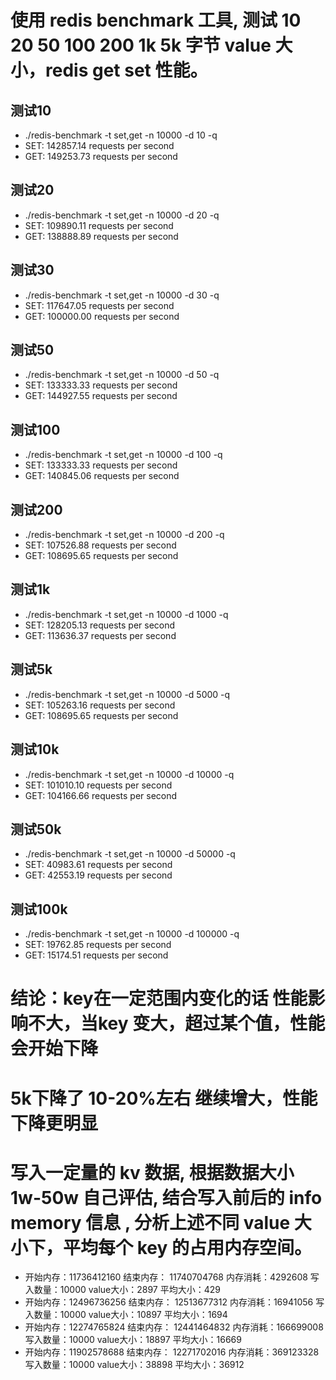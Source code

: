 # 使用 redis benchmark 工具, 测试 10 20 50 100 200 1k 5k 字节 value 大小，redis get set 性能。

## 测试10
* ./redis-benchmark  -t set,get -n 10000 -d 10 -q
* SET: 142857.14 requests per second
* GET: 149253.73 requests per second

## 测试20
*  ./redis-benchmark  -t set,get -n 10000 -d 20 -q
* SET: 109890.11 requests per second
* GET: 138888.89 requests per second


## 测试30
* ./redis-benchmark  -t set,get -n 10000 -d 30 -q
* SET: 117647.05 requests per second
* GET: 100000.00 requests per second


## 测试50
* ./redis-benchmark  -t set,get -n 10000 -d 50 -q
* SET: 133333.33 requests per second
* GET: 144927.55 requests per second

## 测试100
* ./redis-benchmark  -t set,get -n 10000 -d 100 -q
* SET: 133333.33 requests per second
* GET: 140845.06 requests per second

## 测试200
* ./redis-benchmark  -t set,get -n 10000 -d 200 -q
* SET: 107526.88 requests per second
* GET: 108695.65 requests per second


## 测试1k
* ./redis-benchmark  -t set,get -n 10000 -d 1000 -q
* SET: 128205.13 requests per second
* GET: 113636.37 requests per second


## 测试5k
* ./redis-benchmark  -t set,get -n 10000 -d 5000 -q
* SET: 105263.16 requests per second
* GET: 108695.65 requests per second

## 测试10k
* ./redis-benchmark  -t set,get -n 10000 -d 10000 -q
* SET: 101010.10 requests per second
* GET: 104166.66 requests per second

## 测试50k
* ./redis-benchmark  -t set,get -n 10000 -d 50000 -q
* SET: 40983.61 requests per second
* GET: 42553.19 requests per second

## 测试100k
* ./redis-benchmark  -t set,get -n 10000 -d 100000 -q
* SET: 19762.85 requests per second
* GET: 15174.51 requests per second


# 结论：key在一定范围内变化的话 性能影响不大，当key 变大，超过某个值，性能会开始下降
# 5k下降了 10-20%左右  继续增大，性能下降更明显

# 写入一定量的 kv 数据, 根据数据大小 1w-50w 自己评估, 结合写入前后的 info memory 信息 , 分析上述不同 value 大小下，平均每个 key 的占用内存空间。

* 开始内存：11736412160  结束内存： 11740704768   内存消耗：4292608  写入数量：10000  value大小：2897 平均大小：429 
* 开始内存：12496736256  结束内存： 12513677312   内存消耗：16941056  写入数量：10000  value大小：10897 平均大小：1694
* 开始内存：12274765824  结束内存： 12441464832   内存消耗：166699008  写入数量：10000  value大小：18897 平均大小：16669
* 开始内存：11902578688  结束内存： 12271702016   内存消耗：369123328  写入数量：10000  value大小：38898 平均大小：36912 
 

